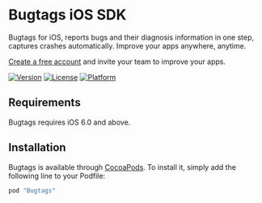 # Bugtags iOS SDK
Bugtags for iOS, reports bugs and their diagnosis information in one step, captures crashes automatically. Improve your apps anywhere, anytime.

[Create a free account](http://bugtag.com/) and invite your team to improve your apps.

[![Version](https://img.shields.io/cocoapods/v/Bugtags.svg?style=flat)](http://cocoapods.org/pods/Bugtags)
[![License](https://img.shields.io/cocoapods/l/Bugtags.svg?style=flat)](http://cocoapods.org/pods/Bugtags)
[![Platform](https://img.shields.io/cocoapods/p/Bugtags.svg?style=flat)](http://cocoapods.org/pods/Bugtags)

## Requirements

Bugtags requires iOS 6.0 and above.

## Installation

Bugtags is available through [CocoaPods](http://cocoapods.org). To install
it, simply add the following line to your Podfile:

```ruby
pod "Bugtags"
```
